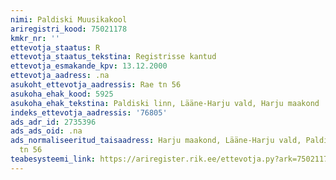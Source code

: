 ```yaml
---
nimi: Paldiski Muusikakool
ariregistri_kood: 75021178
kmkr_nr: ''
ettevotja_staatus: R
ettevotja_staatus_tekstina: Registrisse kantud
ettevotja_esmakande_kpv: 13.12.2000
ettevotja_aadress: .na
asukoht_ettevotja_aadressis: Rae tn 56
asukoha_ehak_kood: 5925
asukoha_ehak_tekstina: Paldiski linn, Lääne-Harju vald, Harju maakond
indeks_ettevotja_aadressis: '76805'
ads_adr_id: 2735396
ads_ads_oid: .na
ads_normaliseeritud_taisaadress: Harju maakond, Lääne-Harju vald, Paldiski linn, Rae
  tn 56
teabesysteemi_link: https://ariregister.rik.ee/ettevotja.py?ark=75021178&ref=rekvisiidid
---
```

